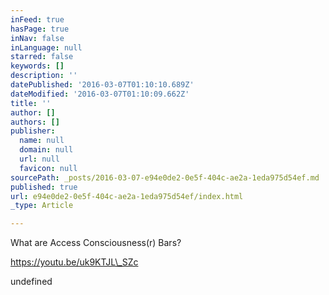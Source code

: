 ```yaml
---
inFeed: true
hasPage: true
inNav: false
inLanguage: null
starred: false
keywords: []
description: ''
datePublished: '2016-03-07T01:10:10.689Z'
dateModified: '2016-03-07T01:10:09.662Z'
title: ''
author: []
authors: []
publisher:
  name: null
  domain: null
  url: null
  favicon: null
sourcePath: _posts/2016-03-07-e94e0de2-0e5f-404c-ae2a-1eda975d54ef.md
published: true
url: e94e0de2-0e5f-404c-ae2a-1eda975d54ef/index.html
_type: Article

---
```

What are Access Consciousness(r) Bars?

https://youtu.be/uk9KTJL\_SZc

undefined